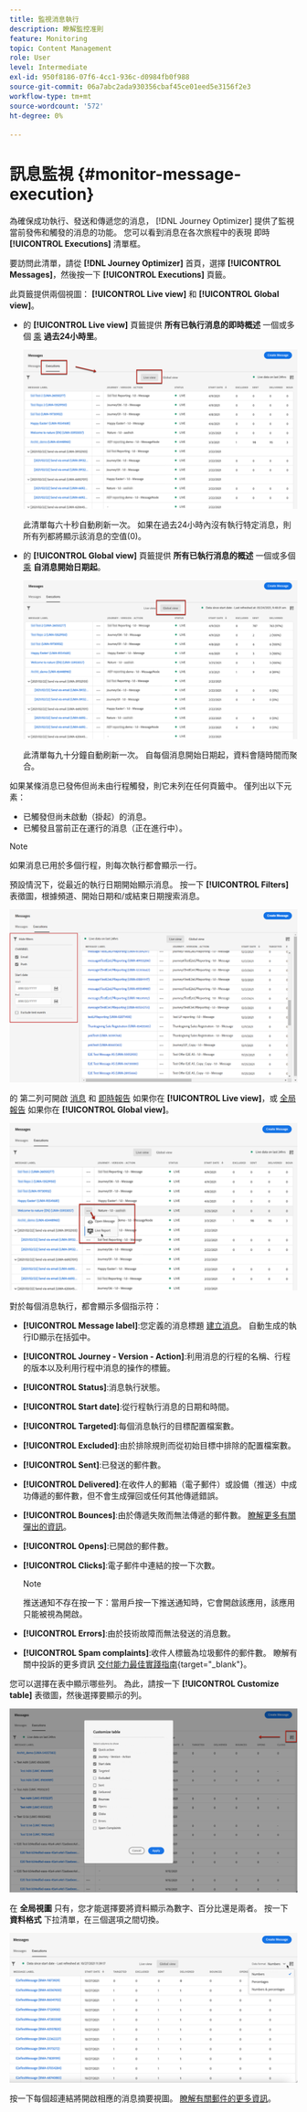 ```yaml
---
title: 監視消息執行
description: 瞭解監控准則
feature: Monitoring
topic: Content Management
role: User
level: Intermediate
exl-id: 950f8186-07f6-4cc1-936c-d0984fb0f988
source-git-commit: 06a7abc2ada930356cbaf45ce01eed5e3156f2e3
workflow-type: tm+mt
source-wordcount: '572'
ht-degree: 0%

---
```


# 訊息監視 {#monitor-message-execution}

為確保成功執行、發送和傳遞您的消息， [!DNL Journey Optimizer] 提供了監視當前發佈和觸發的消息的功能。 您可以看到消息在各次旅程中的表現 <!--and APIs--> 即時 **[!UICONTROL Executions]** 清單框。

要訪問此清單，請從 **[!DNL Journey Optimizer]** 首頁，選擇 **[!UICONTROL Messages]**，然後按一下 **[!UICONTROL Executions]** 頁籤。

此頁籤提供兩個視圖： **[!UICONTROL Live view]** 和 **[!UICONTROL Global view]**。

* 的 **[!UICONTROL Live view]** 頁籤提供 **所有已執行消息的即時概述** 一個或多個 [乘](../building-journeys/journey.md) **過去24小時里**。

   ![](assets/message-execution-tab-live.png)

   此清單每六十秒自動刷新一次。 如果在過去24小時內沒有執行特定消息，則所有列都將顯示該消息的空值(0)。

* 的 **[!UICONTROL Global view]** 頁籤提供 **所有已執行消息的概述** 一個或多個 [乘](../building-journeys/journey.md) **自消息開始日期起**。

   ![](assets/message-execution-tab-global.png)

   此清單每九十分鐘自動刷新一次。 自每個消息開始日期起，資料會隨時間而聚合。

如果某條消息已發佈但尚未由行程觸發，則它未列在任何頁籤中。 僅列出以下元素：
* 已觸發但尚未啟動（掛起）的消息。
* 已觸發且當前正在運行的消息（正在進行中）。

>[!NOTE]
>
>如果消息已用於多個行程，則每次執行都會顯示一行。

預設情況下，從最近的執行日期開始顯示消息。 按一下 **[!UICONTROL Filters]** 表徵圖，根據頻道、開始日期和/或結束日期搜索消息。

![](assets/message-execution-tab-filters.png)

的 <!--**[!UICONTROL Quick action]**-->第二列可開啟 [消息](create-message.md) 和 [即時報告](../reports/live-report.md) 如果你在 **[!UICONTROL Live view]**，或 [全局報告](../reports/global-report.md) 如果你在 **[!UICONTROL Global view]**。

![](assets/message-execution-open-live-report.png)

對於每個消息執行，都會顯示多個指示符：

* **[!UICONTROL Message label]**:您定義的消息標題 [建立消息](create-message.md)。 自動生成的執行ID顯示在括弧中。

   <!--**[!UICONTROL Execution ID]**: Automatically generated identifier.
  **[!UICONTROL Source]**: Name of the journey leveraging that message.-->

* **[!UICONTROL Journey - Version - Action]**:利用消息的行程的名稱、行程的版本以及利用行程中消息的操作的標籤。

* **[!UICONTROL Status]**:消息執行狀態。

* **[!UICONTROL Start date]**:從行程執行消息的日期和時間。

* **[!UICONTROL Targeted]**:每個消息執行的目標配置檔案數。

* **[!UICONTROL Excluded]**:由於排除規則而從初始目標中排除的配置檔案數。

* **[!UICONTROL Sent]**:已發送的郵件數。

* **[!UICONTROL Delivered]**:在收件人的郵箱（電子郵件）或設備（推送）中成功傳遞的郵件數，但不會生成彈回或任何其他傳遞錯誤。

* **[!UICONTROL Bounces]**:由於傳遞失敗而無法傳遞的郵件數。 [瞭解更多有關彈出的資訊](suppression-list.md)。

* **[!UICONTROL Opens]**:已開啟的郵件數。

* **[!UICONTROL Clicks]**:電子郵件中連結的按一下次數。

   >[!NOTE]
   >
   >推送通知不存在按一下：當用戶按一下推送通知時，它會開啟該應用，該應用只能被視為開啟。

* **[!UICONTROL Errors]**:由於技術故障而無法發送的消息數。

* **[!UICONTROL Spam complaints]**:收件人標籤為垃圾郵件的郵件數。 瞭解有關中投訴的更多資訊 [交付能力最佳實踐指南](https://experienceleague.adobe.com/docs/deliverability-learn/deliverability-best-practice-guide/metrics-for-deliverability/complaints.html#metrics-for-deliverability){target=&quot;_blank&quot;}。

您可以選擇在表中顯示哪些列。 為此，請按一下 **[!UICONTROL Customize table]** 表徵圖，然後選擇要顯示的列。

![](assets/message-execution-customize-table.png)

在 **全局視圖** 只有，您才能選擇要將資料顯示為數字、百分比還是兩者。 按一下 **資料格式** 下拉清單，在三個選項之間切換。

![](assets/message-execution-data-format.png)

按一下每個超連結將開啟相應的消息摘要視圖。 [瞭解有關郵件的更多資訊](create-message.md)。
